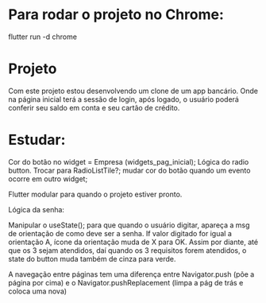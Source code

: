 # Para rodar o projeto no Chrome:

flutter run -d chrome

# Projeto

Com este projeto estou desenvolvendo um clone de um app bancário.
Onde na página inicial terá a sessão de login, após logado, o usuário poderá conferir seu saldo em conta e seu cartão de crédito.

# Estudar:

Cor do botão no widget = Empresa (widgets_pag_inicial);
Lógica do radio button. Trocar para RadioListTile?;
mudar cor do botão quando um evento ocorre em outro widget;

Flutter modular para quando o projeto estiver pronto.

Lógica da senha:

Manipular o useState(); para que quando o usuário digitar, apareça a msg de orientação de como deve ser a senha.
If valor digitado for igual a orientação A, ícone da orientação muda de X para OK. Assim por diante, até que os 3 sejam atendidos, daí quando os 3 requisitos forem atendidos, o state do button muda também de cinza para verde.

A navegação entre páginas tem uma diferença entre Navigator.push (põe a página por cima) e o Navigator.pushReplacement (limpa a pág de trás e coloca uma nova)
